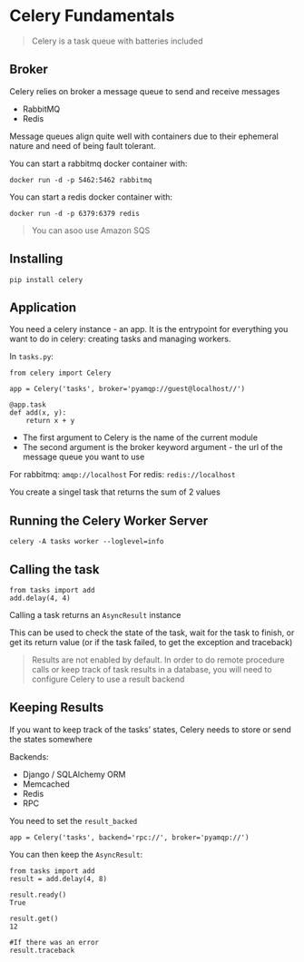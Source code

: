 # Celery Fundamentals

> Celery is a task queue with batteries included

## Broker

Celery relies on  broker a message queue to send and receive messages

* RabbitMQ
* Redis

Message queues align quite well with containers due to their ephemeral nature and need of being fault tolerant.

You can start a rabbitmq docker container with:

    docker run -d -p 5462:5462 rabbitmq

You can start a redis docker container with:

    docker run -d -p 6379:6379 redis

> You can asoo use Amazon SQS

## Installing

    pip install celery

## Application

You need a celery instance - an app.
It is the entrypoint for everything you want to do in celery: creating tasks and managing workers.

In `tasks.py`:

    from celery import Celery

    app = Celery('tasks', broker='pyamqp://guest@localhost//')

    @app.task
    def add(x, y):
        return x + y

* The first argument to Celery is the name of the current module
* The second argument is the broker keyword argument - the url of the message queue you want to use

For rabbitmq: `amqp://localhost`
For redis: `redis://localhost`

You create a singel task that returns the sum of 2 values

## Running the Celery Worker Server

    celery -A tasks worker --loglevel=info

## Calling the task

    from tasks import add
    add.delay(4, 4)

Calling a task returns an `AsyncResult` instance

This can be used to check the state of the task, wait for the task to finish, or get its return value (or if the task failed, to get the exception and traceback)

> Results are not enabled by default. In order to do remote procedure calls or keep track of task results in a database, you will need to configure Celery to use a result backend

## Keeping Results

If you want to keep track of the tasks’ states, Celery needs to store or send the states somewhere

Backends:

* Django / SQLAlchemy ORM
* Memcached
* Redis
* RPC

You need to set the `result_backed`

    app = Celery('tasks', backend='rpc://', broker='pyamqp://')

You can then keep the `AsyncResult`:

    from tasks import add
    result = add.delay(4, 8)
    
    result.ready()
    True
    
    result.get()
    12
    
    #If there was an error
    result.traceback




